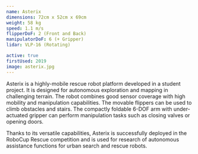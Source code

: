 ```yaml
---
name: Asterix
dimensions: 72cm x 52cm x 69cm
weight: 58 kg
speed: 1.1 m/s
flipperDoF: 2 (Front and Back)
manipulatorDoF: 6 (+ Gripper)
lidar: VLP-16 (Rotating)

active: true
firstUsed: 2019
image: asterix.jpg
---
```

Asterix is a highly-mobile rescue robot platform developed in a student project.
It is designed for autonomous exploration and mapping in challenging terrain.
The robot combines good sensor coverage with high mobility and manipulation capabilities.
The movable flippers can be used to climb obstacles and stairs.
The compactly foldable 6-DOF arm with under-actuated gripper can perform manipulation tasks such as closing valves or opening doors.

Thanks to its versatile capabilities, Asterix is successfully deployed in the RoboCup Rescue competition and is used for research of autonomous assistance functions for urban search and rescue robots.
